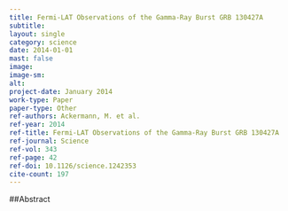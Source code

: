 ```yaml
---
title: Fermi-LAT Observations of the Gamma-Ray Burst GRB 130427A
subtitle: 
layout: single
category: science
date: 2014-01-01
mast: false
image: 
image-sm: 
alt: 
project-date: January 2014
work-type: Paper
paper-type: Other
ref-authors: Ackermann, M. et al.
ref-year: 2014
ref-title: Fermi-LAT Observations of the Gamma-Ray Burst GRB 130427A
ref-journal: Science
ref-vol: 343
ref-page: 42
ref-doi: 10.1126/science.1242353
cite-count: 197
---
```



##Abstract
